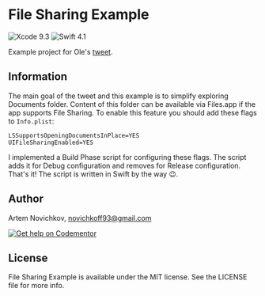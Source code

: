 # File Sharing Example
![Xcode 9.3](https://img.shields.io/badge/Xcode-9.3%20-0080FF.svg)
![Swift 4.1](https://img.shields.io/badge/Swift-4.1-green.svg)

Example project for Ole's [tweet](https://twitter.com/olebegemann/status/987346188591681536).

## Information

The main goal of the tweet and this example is to simplify exploring Documents folder. Content of this folder can be available via Files.app if the app supports File Sharing. To enable this feature you should add these flags to `Info.plist`:
```
LSSupportsOpeningDocumentsInPlace=YES
UIFileSharingEnabled=YES
```
I implemented a Build Phase script for configuring these flags. The script adds it for Debug configuration and removes for Release configuration. That's it! The script is written in Swift by the way 😉.

## Author

Artem Novichkov, novichkoff93@gmail.com

[![Get help on Codementor](https://cdn.codementor.io/badges/get_help_github.svg)](https://www.codementor.io/artemnovichkov?utm_source=github&utm_medium=button&utm_term=artemnovichkov&utm_campaign=github)

## License

File Sharing Example is available under the MIT license. See the LICENSE file for more info.
